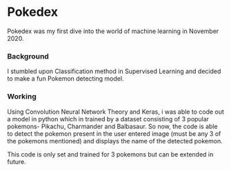 # Pokedex
Pokedex was my first dive into the world of machine learning in November 2020.

### Background
I stumbled upon Classification method in Supervised Learning and decided to make a fun Pokemon detecting model.

### Working
Using Convolution Neural Network Theory and Keras, i was able to code out a model in python which in trained by a dataset consisting of 3 popular pokemons- Pikachu, Charmander and Balbasaur.
So now, the code is able to detect the pokemon present in the user entered image (must be any 3 of the pokemons mentioned) and displays the name of the detected pokemon.

This code is only set and trained for 3 pokemons but can be extended in future.

